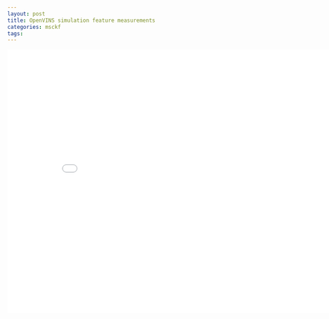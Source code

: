 ```yaml
---
layout: post
title: OpenVINS simulation feature measurements
categories: msckf 
tags:
---
```


<center><embed src="/pdfs/posts/Openvins simulation feature measurements.pdf" width="850" height="600"></center>
